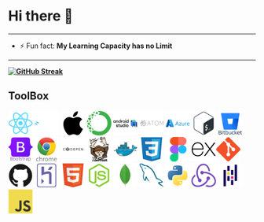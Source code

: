 # Hi there 👋 


---
- ⚡ Fun fact: <b> My Learning Capacity has no Limit <b>
---
<!-- <img src="https://github-readme-stats.vercel.app/api/top-langs/?username=diphan-source&layout=compact&theme=gotham&hide=&langs_count=10%22%20width=%22250%22%20alt=%22Python%22%20style=%22vertical-align:top;%20margin:4px;%20width:100%%22"> -->
  
[![GitHub Streak](https://github-readme-streak-stats.herokuapp.com?user=diphan-source&theme=onedark&hide_border=true&border_radius=2.9&date_format=M%20j%5B%2C%20Y%5D&mode=weekly&border=DD2727&currStreakNum=BFD3DD&background=171519CB)](https://git.io/streak-stats)


## ToolBox
<img src="https://github.com/devicons/devicon/blob/master/icons/react/react-original.svg" alt="reactjs logo" width="50px" height="50px" /> <img src="https://github.com/devicons/devicon/blob/master/icons/tailwindcss/tailwindcss-original-wordmark.svg" alt="tailwindcss logo" width="50px" height="50px" /> <img src="https://github.com/devicons/devicon/blob/master/icons/apple/apple-original.svg" alt="apple logo" width="50px" height="50px" /> <img src="https://github.com/devicons/devicon/blob/master/icons/anaconda/anaconda-original.svg" alt="anacoda logo" width="50px" height="50px" /> <img src="https://github.com/devicons/devicon/blob/master/icons/androidstudio/androidstudio-original-wordmark.svg" alt="android studio logo" width="50" height="50" /> <img src="https://github.com/devicons/devicon/blob/master/icons/atom/atom-original-wordmark.svg" alt="atom logo" width="50" height="50" /> <img src="https://github.com/devicons/devicon/blob/master/icons/azure/azure-original-wordmark.svg" alt="azure logo" width="50" height="50" /> <img src="https://github.com/devicons/devicon/blob/master/icons/bash/bash-original.svg" alt="bash logo" width="50" height="50" /> <img src="https://github.com/devicons/devicon/blob/master/icons/bitbucket/bitbucket-original-wordmark.svg" alt="bitbucket logo" width="50" height="50" /> <img src="https://github.com/devicons/devicon/blob/master/icons/bootstrap/bootstrap-original-wordmark.svg" alt="bootstrap logo" width="50" height="50" /> <img src="https://github.com/devicons/devicon/blob/master/icons/chrome/chrome-original-wordmark.svg" alt="chrome logo" width="50" height="50" /> <img src="https://github.com/devicons/devicon/blob/master/icons/codepen/codepen-original-wordmark.svg" alt="codepen logo" width="50" height="50" /> <img src="https://github.com/devicons/devicon/blob/master/icons/composer/composer-original.svg" alt="composer logo" width="50" height="50" /> <img src="https://github.com/devicons/devicon/blob/master/icons/docker/docker-original.svg" alt="docker" width="50" height="50" /> <img src="https://github.com/devicons/devicon/blob/master/icons/css3/css3-original.svg" alt="css3 logo" width="50" height="50" /> <img src="https://github.com/devicons/devicon/blob/master/icons/figma/figma-original.svg" alt="figma" width="50" height="50" /> <img src="https://github.com/devicons/devicon/blob/master/icons/express/express-original.svg" alt="express logo" width="50" height="50" /><img src="https://github.com/devicons/devicon/blob/master/icons/git/git-original.svg" alt="git logo" width="50" height="50" /> <img src="https://github.com/devicons/devicon/blob/master/icons/github/github-original.svg" alt="github logo" width="50" height="50" /> <img src="https://github.com/devicons/devicon/blob/master/icons/heroku/heroku-original.svg" alt="heroku logo" width="50" height="50" /> <img src="https://github.com/devicons/devicon/blob/master/icons/html5/html5-original.svg" alt="html5 logo" width="50" height="50" />  <img src="https://github.com/devicons/devicon/blob/master/icons/nodejs/nodejs-original.svg" alt="nodejs logo" width="50" height="50" />  <img src="https://github.com/devicons/devicon/blob/master/icons/mongodb/mongodb-original.svg" alt="mongodb" width="50" height="50" />  <img src="https://github.com/devicons/devicon/blob/master/icons/mysql/mysql-original.svg" alt="mysql" width="50" height="50" />  <img src="https://github.com/devicons/devicon/blob/master/icons/python/python-original.svg" alt="python" width="50" height="50" /> <img src="https://github.com/devicons/devicon/blob/master/icons/redux/redux-original.svg" alt="redux" width="50" height="50" /> <img src="https://github.com/devicons/devicon/blob/master/icons/pandas/pandas-original.svg" alt="pandas" width="50" height="50" /> <img src="https://github.com/devicons/devicon/blob/master/icons/javascript/javascript-original.svg" alt="javascript" width="50" height="50" />


<!--
**diphan-source/diphan-source** is a ✨ _special_ ✨ repository because its `README.md` (this file) appears on your GitHub profile.

Here are some ideas to get you started:

- 🌱 I’m currently learning ...

- 🤔 I’m looking for help with ...
- 💬 Ask me about ...
- 📫 How to reach me: ...
- 😄 Pronouns: ...
- ⚡ Fun fact: ...
-->
